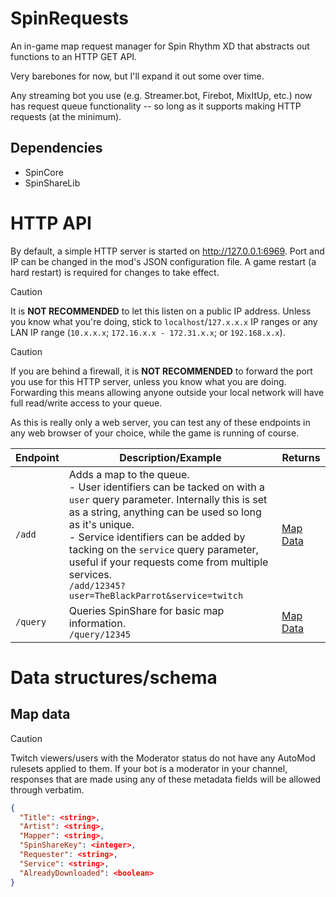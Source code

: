 # SpinRequests
An in-game map request manager for Spin Rhythm XD that abstracts out functions to an HTTP GET API.

Very barebones for now, but I'll expand it out some over time.

Any streaming bot you use (e.g. Streamer.bot, Firebot, MixItUp, etc.) now has request queue functionality -- so long as it supports making HTTP requests (at the minimum).

## Dependencies
- SpinCore
- SpinShareLib

# HTTP API
By default, a simple HTTP server is started on http://127.0.0.1:6969. Port and IP can be changed in the mod's JSON configuration file. A game restart (a hard restart) is required for changes to take effect.

> [!CAUTION]
> It is **NOT RECOMMENDED** to let this listen on a public IP address. Unless you know what you're doing, stick to `localhost`/`127.x.x.x` IP ranges or any LAN IP range (`10.x.x.x`; `172.16.x.x - 172.31.x.x`; or `192.168.x.x`).

> [!CAUTION]
> If you are behind a firewall, it is **NOT RECOMMENDED** to forward the port you use for this HTTP server, unless you know what you are doing. Forwarding this means allowing anyone outside your local network will have full read/write access to your queue.

As this is really only a web server, you can test any of these endpoints in any web browser of your choice, while the game is running of course.

| Endpoint | Description/Example                                                                                                                                                                                                                                                                                                                                                           | Returns                                            |
|----------|-------------------------------------------------------------------------------------------------------------------------------------------------------------------------------------------------------------------------------------------------------------------------------------------------------------------------------------------------------------------------------|----------------------------------------------------|
| `/add`   | Adds a map to the queue.<br/>- User identifiers can be tacked on with a `user` query parameter. Internally this is set as a string, anything can be used so long as it's unique.<br/>- Service identifiers can be added by tacking on the `service` query parameter, useful if your requests come from multiple services.<br/>`/add/12345?user=TheBlackParrot&service=twitch` | [Map Data](#map-data-type)                         |
| `/query` | Queries SpinShare for basic map information.<br/>`/query/12345`                                                                                                                                                                                                                                                                                                               | [Map Data](#map-data-type)                         |

# Data structures/schema

<a name="map-data-type"></a>
## Map data
> [!CAUTION]
> Twitch viewers/users with the Moderator status do not have any AutoMod rulesets applied to them. If your bot is a moderator in your channel, responses that are made using any of these metadata fields will be allowed through verbatim.
```json
{
  "Title": <string>,
  "Artist": <string>,
  "Mapper": <string>,
  "SpinShareKey": <integer>,
  "Requester": <string>,
  "Service": <string>,
  "AlreadyDownloaded": <boolean>
}
```